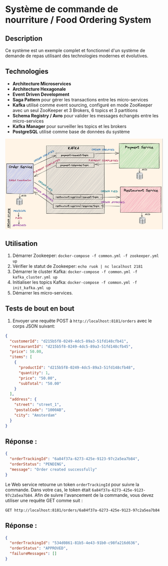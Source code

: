 # Système de commande de nourriture / Food Ordering System

## Description

Ce système est un exemple complet et fonctionnel d'un système de demande de repas utilisant des technologies modernes et évolutives.

## Technologies

- **Architecture Microservices**
- **Architecture Hexagonale**
- **Event Driven Development**
- **Saga Pattern** pour gérer les transactions entre les micro-services
- **Kafka** utilisé comme event sourcing, configuré en mode ZooKeeper avec un seul ZooKeeper et 3 Brokers, 6 topics et 3 partitions
- **Schema Registry / Avro** pour valider les messages échangés entre les micro-services
- **Kafka Manager** pour surveiller les topics et les brokers
- **PostgreSQL** utilisé comme base de données du système

![Architecture de l'application](https://raw.githubusercontent.com/selbokhari/food-ordering-system/main/architecture.png)

## Utilisation

1. Démarrer Zookeeper: `docker-compose -f common.yml -f zookeeper.yml up`
2. Vérifier le statut de Zookeeper: `echo ruok | nc localhost 2181`
3. Démarrer le cluster Kafka: `docker-compose -f common.yml -f kafka_cluster.yml up`
4. Initialiser les topics Kafka: `docker-compose -f common.yml -f init_kafka.yml up`
5. Démarrer les micro-services.

## Tests de bout en bout

1. Envoyer une requête POST à `http://localhost:8181/orders` avec le corps JSON suivant:

```json
{
  "customerId": "d215b5f8-0249-4dc5-89a3-51fd148cfb41",
  "restaurantId": "d215b5f8-0249-4dc5-89a3-51fd148cfb45",
  "price": 50.00,
  "items": [
    {
      "productId": "d215b5f8-0249-4dc5-89a3-51fd148cfb48",
      "quantity": 1,
      "price": "50.00",
      "subTotal": "50.00"
    }
  ],
  "address": {
    "street": "street_1",
    "postalCode": "1000AB",
    "city": "Amsterdam"
  }
}

```

## Réponse :

```json
{
  "orderTrackingId": "6a84f37a-6273-425e-9123-97c2a5ea7b84",
  "orderStatus": "PENDING",
  "message": "Order created successfully"
}
```
Le Web service retourne un token `orderTrackingId` pour suivre la commande. Dans votre cas, le token était `6a84f37a-6273-425e-9123-97c2a5ea7b84`.
Afin de suivre l'avancement de la commande, vous devez utiliser une requête GET comme suit :

```
GET http://localhost:8181/orders/6a84f37a-6273-425e-9123-97c2a5ea7b84
```
## Réponse :
```json
{
  "orderTrackingId": "534d0861-81b5-4e43-91b0-c98fa216d636",
  "orderStatus": "APPROVED",
  "failureMessages": []
}
```

